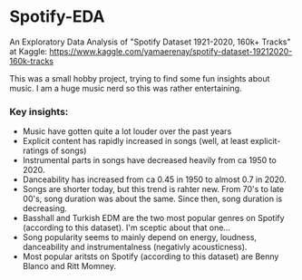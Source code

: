# Spotify-EDA
An Exploratory Data Analysis of "Spotify Dataset 1921-2020, 160k+ Tracks" at Kaggle: https://www.kaggle.com/yamaerenay/spotify-dataset-19212020-160k-tracks

This was a small hobby project, trying to find some fun insights about music. I am a huge music nerd so this was rather entertaining.

### Key insights:
- Music have gotten quite a lot louder over the past years
- Explicit content has rapidly increased in songs (well, at least explicit-ratings of songs)
- Instrumental parts in songs have decreased heavily from ca 1950 to 2020.
- Danceability has increased from ca 0.45 in 1950 to almost 0.7 in 2020.
- Songs are shorter today, but this trend is rahter new. From 70's to late 00's, song duration was about the same. Since then, song duration is decreasing.
- Basshall and Turkish EDM are the two most popular genres on Spotify (according to this dataset). I'm sceptic about that one...
- Song popularity seems to mainly depend on energy, loudness, danceability and instrumentalness (negativly acousticness).
- Most popular aritsts on Spotify (according to this dataset) are Benny Blanco and Ritt Momney.
